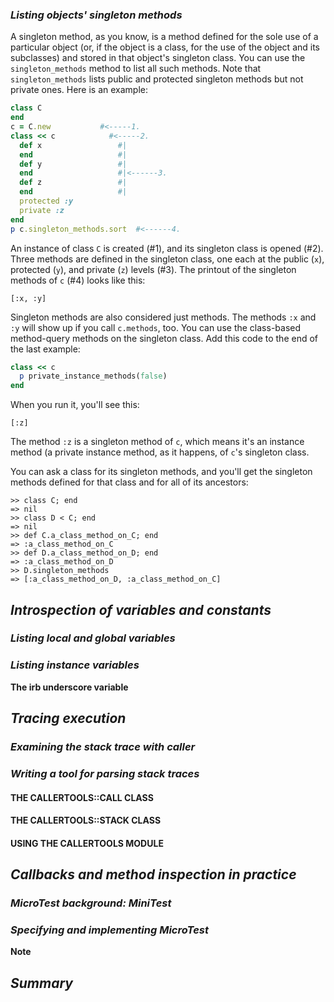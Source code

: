### *Listing objects' singleton methods* ###
A singleton method, as you know, is a method defined for the sole use of a particular object (or, if the object is a class, for the use of the object and its subclasses) and stored in that object's singleton class. You can use the `singleton_methods` method to list all such methods. Note that `singleton_methods` lists public and protected singleton methods but not private ones. Here is an example:

```ruby
class C
end
c = C.new           #<-----1.
class << c            #<-----2.
  def x                 #|
  end                   #|
  def y                 #|
  end                   #|<------3.
  def z                 #|
  end                   #|
  protected :y
  private :z
end
p c.singleton_methods.sort  #<------4.
```
An instance of class `C` is created (#1), and its singleton class is opened (#2). Three methods are defined in the singleton class, one each at the public (`x`), protected (`y`), and private (`z`) levels (#3). The printout of the singleton methods of `c` (#4) looks like this:

```irb 
[:x, :y]
```
Singleton methods are also considered just methods. The methods `:x` and `:y` will show up if you call `c.methods`, too. You can use the class-based method-query methods on the singleton class. Add this code to the end of the last example:

```ruby
class << c
  p private_instance_methods(false)
end
```
When you run it, you'll see this:

```irb 
[:z]
```
The method `:z` is a singleton method of `c`, which means it's an instance method (a private instance method, as it happens, of `c`'s singleton class.

You can ask a class for its singleton methods, and you'll get the singleton methods defined for that class and for all of its ancestors:

```irb
>> class C; end
=> nil
>> class D < C; end
=> nil
>> def C.a_class_method_on_C; end
=> :a_class_method_on_C
>> def D.a_class_method_on_D; end
=> :a_class_method_on_D
>> D.singleton_methods
=> [:a_class_method_on_D, :a_class_method_on_C]
```

## *Introspection of variables and constants* ## 

### *Listing local and global variables* ###

### *Listing instance variables* ###

**The irb underscore variable** 

## *Tracing execution* ##

### *Examining the stack trace with caller* ###

### *Writing a tool for parsing stack traces* ###

#### THE CALLERTOOLS::CALL CLASS ####

#### THE CALLERTOOLS::STACK CLASS ####

#### USING THE CALLERTOOLS MODULE ####

## *Callbacks and method inspection in practice* ##

### *MicroTest background: MiniTest* ###

### *Specifying and implementing MicroTest* ### 

**Note** 

## *Summary* ##
